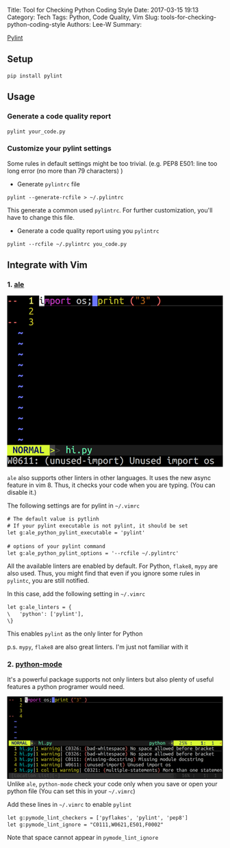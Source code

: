 Title: Tool for Checking Python Coding Style
Date: 2017-03-15 19:13
Category: Tech
Tags: Python, Code Quality, Vim
Slug: tools-for-checking-python-coding-style
Authors: Lee-W
Summary:

[Pylint](https://www.pylint.org)

## Setup

```shell
pip install pylint
```

## Usage

### Generate a code quality report

```shell
pylint your_code.py
```

<!--more-->

### Customize your pylint settings

Some rules in default settings might be too trivial.
(e.g. PEP8 E501: line too long error (no more than 79 characters) )

* Generate `pylintrc` file

```shell
pylint --generate-rcfile > ~/.pylintrc
```

This generate a common used `pylintrc`.
For further customization, you'll have to change this file.

* Generate a code quality report using you `pylintrc`

```shell
pylint --rcfile ~/.pylintrc you_code.py
```

## Integrate with Vim

### 1. [ale](https://github.com/w0rp/ale)

![ale-screenshot](/images/posts-image/2017-03-15-tools-for-checking-python-coding-style/vwpqY4G.png)

`ale` also supports other linters in other languages.
It uses the new async feature in vim 8.
Thus, it checks your code when you are typing. (You can disable it.)

The following settings are for pylint in `~/.vimrc`

```shell
# The default value is pytlinh
# If your pylint executable is not pylint, it should be set
let g:ale_python_pylint_executable = 'pylint'

# options of your pylint command
let g:ale_python_pylint_options = '--rcfile ~/.pylintrc'
```

All the available linters are enabled by default.
For Python, `flake8`, `mypy` are also used.
Thus, you might find that even if you ignore some rules in `pylintc`, you are still notified.

In this case, add the following setting in `~/.vimrc`

```shell
let g:ale_linters = {
\   'python': ['pylint'],
\}
```

This enables `pylint` as the only linter for Python

p.s. `mypy`, `flake8` are also great linters. I'm just not familiar with it

### 2. [python-mode](https://github.com/python-mode/python-mode)

It's a powerful package supports not only linters but also plenty of useful features a python programer would need.

![python-mode-screenshot](/images/posts-image/2017-03-15-tools-for-checking-python-coding-style/5FffIqN.png)
Unlike `ale`, `python-mode` check your code only when you save or open your python file (You can set this in your `~/.vimrc`)

Add these lines in `~/.vimrc`  to enable `pylint`

```vim
let g:pymode_lint_checkers = ['pyflakes', 'pylint', 'pep8']
let g:pymode_lint_ignore = "C0111,W0621,E501,F0002"
```

Note that space cannot appear in `pymode_lint_ignore`
